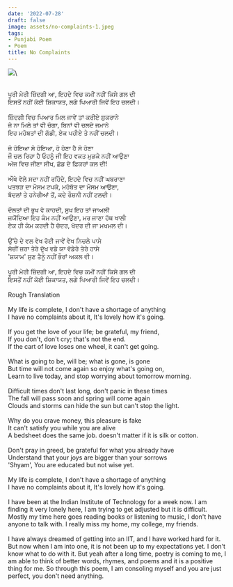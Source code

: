 ```yaml
---
date: '2022-07-28'
draft: false
image: assets/no-complaints-1.jpeg
tags:
- Punjabi Poem
- Poem
title: No Complaints
---
```

[![](https://blogger.googleusercontent.com/img/b/R29vZ2xl/AVvXsEjSLl_Hqsu3kQz1EcuXyK8RxiC7KjPVHxsWlLy0uDQ2BBgpF6k6r5I8XoKMzQdJ1Fer9FF6XJKnVGuTUENJ6kbjLYUY6m68T2DiyYI2TKvZgOtDbIj7DnpVEABrWIFfHs-wHQLrmB4fYkWkXz3biQpfBww-BJATf4x2G3ETPIgA0Fccu-V-RgiBjJjdDA/w356-h267/iitm.jpg)](https://blogger.googleusercontent.com/img/b/R29vZ2xl/AVvXsEjSLl_Hqsu3kQz1EcuXyK8RxiC7KjPVHxsWlLy0uDQ2BBgpF6k6r5I8XoKMzQdJ1Fer9FF6XJKnVGuTUENJ6kbjLYUY6m68T2DiyYI2TKvZgOtDbIj7DnpVEABrWIFfHs-wHQLrmB4fYkWkXz3biQpfBww-BJATf4x2G3ETPIgA0Fccu-V-RgiBjJjdDA/s612/iitm.jpg)\
  
 \
ਪੂਰੀ ਮੇਰੀ ਜ਼ਿੰਦਗੀ ਆ, ਇਹਦੇ ਵਿਚ ਕਮੀਂ ਨਹੀਂ ਕਿਸੇ ਗਲ ਦੀ \
ਇਸਤੋਂ ਨਹੀਂ ਕੋਈ ਸ਼ਿਕਾਯਤ, ਲਗੇ ਪਿਆਰੀ ਜਿਵੇਂ ਇਹ ਚਲਦੀ।\
  \
ਜ਼ਿੰਦਗੀ ਵਿਚ ਪਿਆਰ ਮਿਲ ਜਾਵੇਂ ਤਾਂ ਕਰੀਏ ਸ਼ੁਕਰਾਨੇ \
ਜੇ ਨਾ ਮਿਲੇ ਤਾਂ ਵੀ ਚੰਗਾ, ਬਿਨਾਂ ਵੀ ਚਲਦੇ ਜਮਾਨੇ\
ਇਹ ਮਹੋਬਤਾਂ ਦੀ ਗੱਡੀ, ਏਕ ਪਹੀਏ ਤੇ ਨਹੀਂ ਚਲਦੀ।\
  \
ਜੋ ਹੋਇਆ ਸੋ ਹੋਇਆ, ਹੋ ਹੋਣਾ ਹੈ ਸੋ ਹੋਣਾ\
ਜੌ ਚਲ ਰਿਹਾ ਹੈ ਓਹਨੂੰ ਜੀ ਇਹ ਵਕਤ ਮੁੜਕੇ ਨਹੀਂ ਆਉਣਾ\
ਅੱਜ ਵਿਚ ਜੀਣਾ ਸੀਖ, ਛੱਡ ਦੇ ਫ਼ਿਕਰਾਂ ਕਲ ਦੀ!\
  \
ਔਖੇ ਵੇਲੇ ਸਦਾ ਨਹੀਂ ਰਹਿੰਦੇ, ਇਹਦੇ ਵਿਚ ਨਹੀਂ ਘਬਰਾਣਾ\
ਪਤਝੜ ਦਾ ਮੌਸਮ ਟਪਕੇ, ਮਹੋਬੱਤ ਦਾ ਮੌਸਮ ਆਉਣਾ,\
ਬੱਦਲਾਂ ਤੇ ਹਨੇਰੀਆਂ ਤੋਂ, ਕਦੇ ਰੌਸ਼ਨੀ ਨਹੀਂ ਟਲਦੀ।\
  \
ਦੌਲਤਾਂ ਦੀ ਭੁਖ ਵੇ ਕਾਹਦੀ, ਸੁਖ ਇਹ ਤਾਂ ਜਾਅਲੀ \
ਜਯੋਂਦਿਆ ਇਹ ਕੰਮ ਨਹੀਂ ਆਉਣਾ, ਮਰ ਜਾਣਾ ਹੱਥ ਖਾਲੀ\
ਏਕ ਹੀ ਕੰਮ ਕਰਦੀ ਹੈ ਚੱਦਰ, ਖੱਦਰ ਦੀ ਜਾ ਮਖਮਲ ਦੀ।\
  \
ਉੱਚੇ ਦੇ ਵਲ ਵੇਖ ਰੋਈ ਜਾਵੇਂ ਵੇਖ ਨਿਚਲੇ ਪਾਸੇ\
ਸੋਚੀਂ ਜ਼ਰਾ ਤੇਰੇ ਦੁੱਖ ਵਡੇ ਯਾ ਵੱਡੇਰੇ ਤੇਰੇ ਹਾਸੇ \
'ਸ਼ਯਾਮ' ਸੁਣ ਤੈਨੂੰ ਨਹੀਂ ਭੌਰਾਂ ਅਕਲ ਵੀ।\
  \
ਪੂਰੀ ਮੇਰੀ ਜ਼ਿੰਦਗੀ ਆ, ਇਹਦੇ ਵਿਚ ਕਮੀਂ ਨਹੀਂ ਕਿਸੇ ਗਲ ਦੀ \
ਇਸਤੋਂ ਨਹੀਂ ਕੋਈ ਸ਼ਿਕਾਯਤ, ਲਗੇ ਪਿਆਰੀ ਜਿਵੇਂ ਇਹ ਚਲਦੀ।\
  \
Rough Translation\
  \
My life is complete, I don't have a shortage of anything\
I have no complaints about it, It's lovely how it's going. \
  \
If you get the love of your life; be grateful, my friend,\
If you don't, don't cry; that's not the end.\
If the cart of love loses one wheel, it can't get going.\
  \
What is going to be, will be; what is gone, is gone\
But time will not come again so enjoy what's going on,\
Learn to live today, and stop worrying about tomorrow morning.\
  \
Difficult times don't last long, don't panic in these times\
The fall will pass soon and spring will come again\
Clouds and storms can hide the sun but can't stop the light.\
  \
Why do you crave money, this pleasure is fake\
It can't satisfy you while you are alive\
A bedsheet does the same job. doesn't matter if it is silk or cotton.\
  \
Don't pray in greed, be grateful for what you already have\
Understand that your joys are bigger than your sorrows\
'Shyam', You are educated but not wise yet. \
  \
My life is complete, I don't have a shortage of anything\
I have no complaints about it, It's lovely how it's going. \
  \
I have been at the Indian Institute of Technology for a week now. I am finding it very lonely here, I am trying to get adjusted but it is difficult. Mostly my time here goes reading books or listening to music, I don't have anyone to talk with. I really miss my home, my college, my friends. \
  \
I have always dreamed of getting into an IIT, and I have worked hard for it. But now when I am into one, it is not been up to my expectations yet. I don't know what to do with it. But yeah after a long time, poetry is coming to me, I am able to think of better words, rhymes, and poems and it is a positive thing for me. So through this poem, I am consoling myself and you are just perfect, you don't need anything.